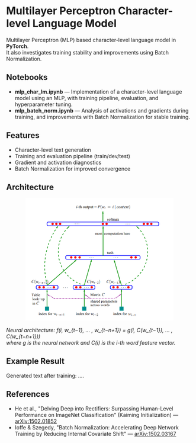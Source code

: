 # Multilayer Perceptron Character-level Language Model

Multilayer Perceptron (MLP) based character-level language model in **PyTorch**.  
It also investigates training stability and improvements using Batch Normalization.

## Notebooks
- **mlp_char_lm.ipynb** — Implementation of a character-level language model using an MLP, with training pipeline, evaluation, and hyperparameter tuning.  
- **mlp_batch_norm.ipynb** — Analysis of activations and gradients during training, and improvements with Batch Normalization for stable training.  

## Features
- Character-level text generation  
- Training and evaluation pipeline (train/dev/test)  
- Gradient and activation diagnostics  
- Batch Normalization for improved convergence

## Architecture

<p align="center">
  <img src="images/architecture.png" alt="Neural architecture" width="400"/>
</p>


*Neural architecture: f(i, w_{t−1}, … , w_{t−n+1}) = g(i, C(w_{t−1}), … , C(w_{t−n+1}))  
where g is the neural network and C(i) is the i-th word feature vector.*


## Example Result
Generated text after training:
....




## References
- He et al., "Delving Deep into Rectifiers: Surpassing Human-Level Performance on ImageNet Classification" (Kaiming Initialization) — [arXiv:1502.01852](https://arxiv.org/abs/1502.01852)  
- Ioffe & Szegedy, "Batch Normalization: Accelerating Deep Network Training by Reducing Internal Covariate Shift" — [arXiv:1502.03167](https://arxiv.org/abs/1502.03167)  
